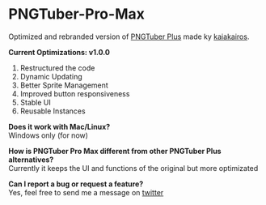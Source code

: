 # PNGTuber-Pro-Max
Optimized and rebranded version of [PNGTuber Plus](https://github.com/kaiakairos/PNGTuber-Plus) made ky [kaiakairos](https://github.com/kaiakairos).

**Current Optimizations: v1.0.0**
1. Restructured the code
2. Dynamic Updating
3. Better Sprite Management
4. Improved button responsiveness
5. Stable UI
6. Reusable Instances
  
**Does it work with Mac/Linux?**    
Windows only (for now)  
  
**How is PNGTuber Pro Max different from other PNGTuber Plus alternatives?**    
Currently it keeps the UI and functions of the original but more optimizated 
  
**Can I report a bug or request a feature?**    
Yes, feel free to send me a message on [twitter](https://x.com/vizardo_)  
